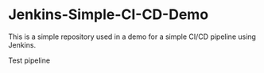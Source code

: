 # Jenkins-Simple-CI-CD-Demo

This is a simple repository used in a demo for a simple CI/CD pipeline using Jenkins.

Test pipeline
